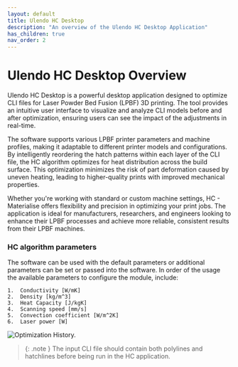 ```yaml
---
layout: default
title: Ulendo HC Desktop
description: "An overview of the Ulendo HC Desktop Application"
has_children: true
nav_order: 2
---
```


# Ulendo HC Desktop Overview
Ulendo HC Desktop is a powerful desktop application designed to optimize CLI files for Laser Powder Bed Fusion (LPBF) 3D printing. The tool provides an intuitive user interface to visualize and analyze CLI models before and after optimization, ensuring users can see the impact of the adjustments in real-time.

The software supports various LPBF printer parameters and machine profiles, making it adaptable to different printer models and configurations. By intelligently reordering the hatch patterns within each layer of the CLI file, the HC algorithm optimizes for heat distribution across the build surface. This optimization minimizes the risk of part deformation caused by uneven heating, leading to higher-quality prints with improved mechanical properties.

Whether you're working with standard or custom machine settings, HC - Materialise offers flexibility and precision in optimizing your print jobs. The application is ideal for manufacturers, researchers, and engineers looking to enhance their LPBF processes and achieve more reliable, consistent results from their LPBF machines.

### HC algorithm parameters
The software can be used with the default parameters or additional parameters can be set or passed into the software. 
In order of the usage the available parameters to configure the module, include:

    1.  Conductivity [W/mK]
    2.  Density [kg/m^3]
    3.  Heat Capacity [J/kgK]
    4.  Scanning speed [mm/s]
    5.  Convection coefficient [W/m^2K]        
    6.  Laser power [W]


![Optimization History.](https://s2aulendo.github.io/HC-HeatCompensation-Docs/assets/images/ulendo-hc-app-flow.png)

> {: .note }
  The input CLI file should contain both polylines and hatchlines before being run in the HC application.